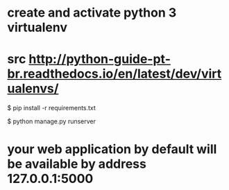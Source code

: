 # create and activate python 3  virtualenv
# src http://python-guide-pt-br.readthedocs.io/en/latest/dev/virtualenvs/

$ pip install -r requirements.txt

$ python manage.py runserver

# your web application by default will be available by address 127.0.0.1:5000
